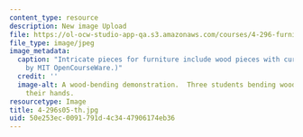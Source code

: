 ```yaml
---
content_type: resource
description: New image Upload
file: https://ol-ocw-studio-app-qa.s3.amazonaws.com/courses/4-296-furniture-making-spring-2005/50e253ec0091791d4c3447906174eb36_4-296s05-th.jpg
file_type: image/jpeg
image_metadata:
  caption: "Intricate pieces for furniture include wood pieces with curvature. (Image\_\
    by MIT OpenCourseWare.)"
  credit: ''
  image-alt: A wood-bending demonstration.  Three students bending wooden strips with
    their hands.
resourcetype: Image
title: 4-296s05-th.jpg
uid: 50e253ec-0091-791d-4c34-47906174eb36
---
```

